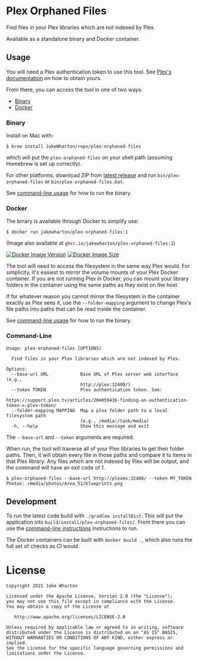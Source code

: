 # Plex Orphaned Files

Find files in your Plex libraries which are not indexed by Plex.

Available as a standalone binary and Docker container.


## Usage

You will need a Plex authentication token to use this tool.
See [Plex's documentation](https://support.plex.tv/articles/204059436-finding-an-authentication-token-x-plex-token/) on how to obtain yours.

From there, you can access the tool in one of two ways:

 * [Binary](#binary)
 * [Docker](#docker)

### Binary

Install on Mac with:
```
$ brew install JakeWharton/repo/plex-orphaned-files
```
which will put the `plex-orphaned-files` on your shell path (assuming Homebrew is set up correctly).

For other platforms, download ZIP from
[latest release](https://github.com/JakeWharton/plex-orphaned-files/releases/latest)
and run `bin/plex-orphaned-files` or `bin/plex-orphaned-files.bat`.

See [command-line usage](#command-line) for how to run the binary.

### Docker

The binary is available through Docker to simplify use:
```
$ docker run jakewharton/plex-orphaned-files:1
```

(Image also available at `ghcr.io/jakewharton/plex-orphaned-files:1`)

[![Docker Image Version](https://img.shields.io/docker/v/jakewharton/plex-orphaned-files?sort=semver)][hub]
[![Docker Image Size](https://img.shields.io/docker/image-size/jakewharton/plex-orphaned-files)][layers]

[hub]: https://hub.docker.com/r/jakewharton/plex-orphaned-files/
[layers]: https://microbadger.com/images/jakewharton/plex-orphaned-files

The tool will need to access the filesystem in the same way Plex would. For simplicity, it's easiest
to mirror the volume mounts of your Plex Docker container. If you are not running Plex in Docker,
you can mount your library folders in the container using the same paths as they exist on the host.

If for whatever reason you cannot mirror the filesystem in the container exactly as Plex sees it,
use the `--folder-mapping` argument to change Plex's file paths into paths that can be read inside
the container.

See [command-line usage](#command-line) for how to run the binary.

### Command-Line

```
Usage: plex-orphaned-files [OPTIONS]

  Find files in your Plex libraries which are not indexed by Plex.

Options:
  --base-url URL            Base URL of Plex server web interface (e.g.,
                            http://plex:32400/)
  --token TOKEN             Plex authentication token. See:
                            https://support.plex.tv/articles/204059436-finding-an-authentication-token-x-plex-token/
  --folder-mapping MAPPING  Map a plex folder path to a local filesystem path
                            (e.g., /media:/tank/media)
  -h, --help                Show this message and exit
```

The `--base-url` and `--token` arguments are required.

When run, the tool will traverse all of your Plex libraries to get their folder paths. Then, it will
obtain every file in those paths and compare it to items in that Plex library. Any files which are
not indexed by Plex will be output, and the command will have an exit code of 1.

```
$ plex-orphaned-files --base-url http://plexms:32400/ --token MY_TOKEN
Photos: /media/photos/Area_51/blueprints.png
```


## Development

To run the latest code build with `./gradlew installDist`.  This will put the application into
`build/install/plex-orphaned-files/`. From there you can use the
[command-line instructions](#command-line) instructions to run.

The Docker containers can be built with `docker build .`, which also runs the full set of checks
as CI would.


# License

    Copyright 2021 Jake Wharton

    Licensed under the Apache License, Version 2.0 (the "License");
    you may not use this file except in compliance with the License.
    You may obtain a copy of the License at

       http://www.apache.org/licenses/LICENSE-2.0

    Unless required by applicable law or agreed to in writing, software
    distributed under the License is distributed on an "AS IS" BASIS,
    WITHOUT WARRANTIES OR CONDITIONS OF ANY KIND, either express or implied.
    See the License for the specific language governing permissions and
    limitations under the License.
